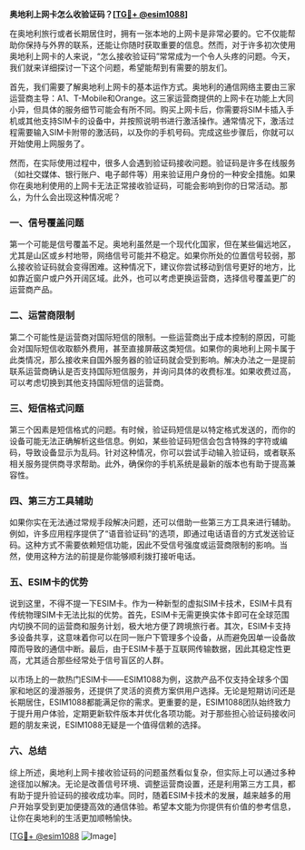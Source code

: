 **奥地利上网卡怎么收验证码？[[TG💪+ @esim1088](https://t.me/s/esim1088)]**

在奥地利旅行或者长期居住时，拥有一张本地的上网卡是非常必要的。它不仅能帮助你保持与外界的联系，还能让你随时获取重要的信息。然而，对于许多初次使用奥地利上网卡的人来说，“怎么接收验证码”常常成为一个令人头疼的问题。今天，我们就来详细探讨一下这个问题，希望能帮到有需要的朋友们。

首先，我们需要了解奥地利上网卡的基本运作方式。奥地利的通信网络主要由三家运营商主导：A1、T-Mobile和Orange。这三家运营商提供的上网卡在功能上大同小异，但具体的服务细节可能会有所不同。购买上网卡后，你需要将SIM卡插入手机或其他支持SIM卡的设备中，并按照说明书进行激活操作。通常情况下，激活过程需要输入SIM卡附带的激活码，以及你的手机号码。完成这些步骤后，你就可以开始使用上网服务了。

然而，在实际使用过程中，很多人会遇到验证码接收问题。验证码是许多在线服务（如社交媒体、银行账户、电子邮件等）用来验证用户身份的一种安全措施。如果你在奥地利使用的上网卡无法正常接收验证码，可能会影响到你的日常活动。那么，为什么会出现这种情况呢？

### 一、信号覆盖问题

第一个可能是信号覆盖不足。奥地利虽然是一个现代化国家，但在某些偏远地区，尤其是山区或乡村地带，网络信号可能并不稳定。如果你所处的位置信号较弱，那么接收验证码就会变得困难。这种情况下，建议你尝试移动到信号更好的地方，比如靠近窗户或户外开阔区域。此外，也可以考虑更换运营商，选择信号覆盖更广的运营商产品。

### 二、运营商限制

第二个可能性是运营商对国际短信的限制。一些运营商出于成本控制的原因，可能会对国际短信收取额外费用，甚至直接屏蔽这类短信。如果你的奥地利上网卡属于此类情况，那么接收来自国外服务器的验证码就会受到影响。解决办法之一是提前联系运营商确认是否支持国际短信服务，并询问具体的收费标准。如果收费过高，可以考虑切换到其他支持国际短信的运营商。

### 三、短信格式问题

第三个因素是短信格式的问题。有时候，验证码短信是以特定格式发送的，而你的设备可能无法正确解析这些信息。例如，某些验证码短信会包含特殊的字符或编码，导致设备显示为乱码。针对这种情况，你可以尝试手动输入验证码，或者联系相关服务提供商寻求帮助。此外，确保你的手机系统是最新的版本也有助于提高兼容性。

### 四、第三方工具辅助

如果你实在无法通过常规手段解决问题，还可以借助一些第三方工具来进行辅助。例如，许多应用程序提供了“语音验证码”的选项，即通过电话语音的方式发送验证码。这种方式不需要依赖短信功能，因此不受信号强度或运营商限制的影响。当然，使用这种方法的前提是你能够顺利拨打接听电话。

### 五、ESIM卡的优势

说到这里，不得不提一下ESIM卡。作为一种新型的虚拟SIM卡技术，ESIM卡具有传统物理SIM卡无法比拟的优势。首先，ESIM卡无需更换实体卡即可在全球范围内切换不同的运营商和服务计划，极大地方便了跨境旅行者。其次，ESIM卡支持多设备共享，这意味着你可以在同一账户下管理多个设备，从而避免因单一设备故障而导致的通信中断。最后，由于ESIM卡基于互联网传输数据，因此其稳定性更高，尤其适合那些经常处于信号盲区的人群。

以市场上的一款热门ESIM卡——ESIM1088为例，这款产品不仅支持全球多个国家和地区的漫游服务，还提供了灵活的资费方案供用户选择。无论是短期访问还是长期居住，ESIM1088都能满足你的需求。更重要的是，ESIM1088团队始终致力于提升用户体验，定期更新软件版本并优化各项功能。对于那些担心验证码接收问题的朋友来说，ESIM1088无疑是一个值得信赖的选择。

### 六、总结

综上所述，奥地利上网卡接收验证码的问题虽然看似复杂，但实际上可以通过多种途径加以解决。无论是改善信号环境、调整运营商设置，还是利用第三方工具，都有助于提升验证码的接收成功率。同时，随着ESIM卡技术的发展，越来越多的用户开始享受到更加便捷高效的通信体验。希望本文能为你提供有价值的参考信息，让你在奥地利的生活更加顺畅愉快。

[[TG💪+ @esim1088](https://t.me/s/esim1088) ![Image](https://i.postimg.cc/4NQfJmqS/Snipaste-2025-05-13-00-14-12.png)]